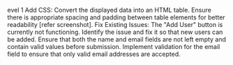 evel 1
Add CSS:
 Convert the displayed data into an HTML table.
 Ensure there is appropriate spacing and padding between table elements for better readability [refer screenshot].
Fix Existing Issues:
 The "Add User" button is currently not functioning. Identify the issue and fix it so that new users can be added.
 Ensure that both the name and email fields are not left empty and contain valid values before submission.
 Implement validation for the email field to ensure that only valid email addresses are accepted.
